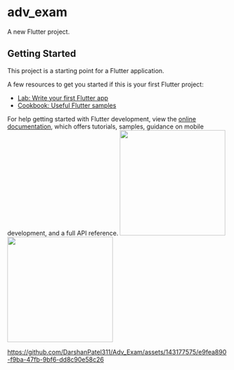 # adv_exam

A new Flutter project.

## Getting Started

This project is a starting point for a Flutter application.

A few resources to get you started if this is your first Flutter project:

- [Lab: Write your first Flutter app](https://docs.flutter.dev/get-started/codelab)
- [Cookbook: Useful Flutter samples](https://docs.flutter.dev/cookbook)

For help getting started with Flutter development, view the
[online documentation](https://docs.flutter.dev/), which offers tutorials,
samples, guidance on mobile development, and a full API reference.
  <img src='https://github.com/DarshanPatel311/Adv_Exam/assets/143177575/15a45199-5c99-4504-9a18-44d90e00f905' width=240>
   <img src='https://github.com/DarshanPatel311/Adv_Exam/assets/143177575/9b0edb93-d7ab-4179-8263-4e794e510151' width=240>



https://github.com/DarshanPatel311/Adv_Exam/assets/143177575/e9fea890-f9ba-47fb-9bf6-dd8c90e58c26

